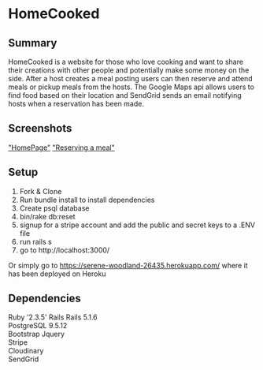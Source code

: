 # HomeCooked

## Summary

HomeCooked is a website for those who love cooking and want to share their creations with other people and potentially make some money on the side. After a host creates a meal posting users can then reserve and attend meals or pickup meals from the hosts. The Google Maps api allows users to find food based on their location and SendGrid sends an email notifying hosts when a reservation has been made.

## Screenshots
["HomePage"](https://github.com/bartnic1/homecooked/blob/master/docs/front-page.png)
["Reserving a meal"](https://github.com/bartnic1/homecooked/blob/master/docs/reserve-a-meal.png)

## Setup
1. Fork & Clone
2. Run bundle install to install dependencies
3. Create psql database
4. bin/rake db:reset
5. signup for a stripe account and add the public and secret keys to a .ENV file
6. run rails s
7. go to http://localhost:3000/

Or simply go to https://serene-woodland-26435.herokuapp.com/ where it has been deployed on Heroku


## Dependencies

Ruby '2.3.5'
Rails Rails 5.1.6  
PostgreSQL 9.5.12  
Bootstrap
Jquery  
Stripe  
Cloudinary  
SendGrid

